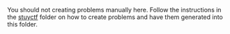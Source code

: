 You should not creating problems manually here. Follow the instructions in the [stuyctf](https://github.com/stuyCTF/stuyctf) folder on how to create problems and have them generated into this folder.
